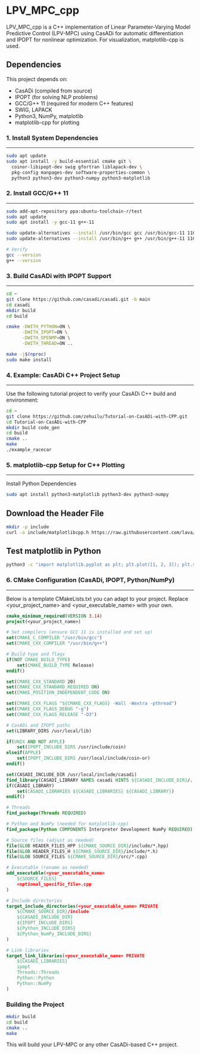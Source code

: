 
LPV_MPC_cpp
===========

LPV_MPC_cpp is a C++ implementation of Linear Parameter-Varying Model Predictive Control (LPV-MPC) using CasADi for automatic differentiation and IPOPT for nonlinear optimization. For visualization, matplotlib-cpp is used.

Dependencies
------------

This project depends on:

- CasADi (compiled from source)
- IPOPT (for solving NLP problems)
- GCC/G++ 11 (required for modern C++ features)
- SWIG, LAPACK
- Python3, NumPy, matplotlib
- matplotlib-cpp for plotting

### 1. Install System Dependencies
------------------------------

```bash
sudo apt update
sudo apt install -y build-essential cmake git \
  coinor-libipopt-dev swig gfortran liblapack-dev \
  pkg-config manpages-dev software-properties-common \
  python3 python3-dev python3-numpy python3-matplotlib
```

### 2. Install GCC/G++ 11
---------------------

```bash
sudo add-apt-repository ppa:ubuntu-toolchain-r/test
sudo apt update
sudo apt install -y gcc-11 g++-11

sudo update-alternatives --install /usr/bin/gcc gcc /usr/bin/gcc-11 110
sudo update-alternatives --install /usr/bin/g++ g++ /usr/bin/g++-11 110

# Verify
gcc --version
g++ --version
```

### 3. Build CasADi with IPOPT Support
----------------------------------

```bash
cd ~
git clone https://github.com/casadi/casadi.git -b main
cd casadi
mkdir build
cd build

cmake -DWITH_PYTHON=ON \
      -DWITH_IPOPT=ON \
      -DWITH_OPENMP=ON \
      -DWITH_THREAD=ON ..

make -j$(nproc)
sudo make install
```

### 4. Example: CasADi C++ Project Setup
------------------------------------

Use the following tutorial project to verify your CasADi C++ build and environment:

```bash
cd ~
git clone https://github.com/zehuilu/Tutorial-on-CasADi-with-CPP.git
cd Tutorial-on-CasADi-with-CPP
mkdir build code_gen
cd build
cmake ..
make
./example_racecar
```

### 5. matplotlib-cpp Setup for C++ Plotting
----------------------------------------

 Install Python Dependencies

```bash
sudo apt install python3-matplotlib python3-dev python3-numpy
```

## Download the Header File

```bash
mkdir -p include
curl -o include/matplotlibcpp.h https://raw.githubusercontent.com/lava/matplotlib-cpp/master/matplotlibcpp.h
```

## Test matplotlib in Python

```bash
python3 -c "import matplotlib.pyplot as plt; plt.plot([1, 2, 3]); plt.show()"
```

### 6. CMake Configuration (CasADi, IPOPT, Python/NumPy)
----------------------------------------------------

Below is a template CMakeLists.txt you can adapt to your project. Replace <your_project_name> and <your_executable_name> with your own.

```cmake
cmake_minimum_required(VERSION 3.14)
project(<your_project_name>)

# Set compilers (ensure GCC 11 is installed and set up)
set(CMAKE_C_COMPILER "/usr/bin/gcc")
set(CMAKE_CXX_COMPILER "/usr/bin/g++")

# Build type and flags
if(NOT CMAKE_BUILD_TYPE)
    set(CMAKE_BUILD_TYPE Release)
endif()

set(CMAKE_CXX_STANDARD 20)
set(CMAKE_CXX_STANDARD_REQUIRED ON)
set(CMAKE_POSITION_INDEPENDENT_CODE ON)

set(CMAKE_CXX_FLAGS "${CMAKE_CXX_FLAGS} -Wall -Wextra -pthread")
set(CMAKE_CXX_FLAGS_DEBUG "-g")
set(CMAKE_CXX_FLAGS_RELEASE "-O3")

# CasADi and IPOPT paths
set(LIBRARY_DIRS /usr/local/lib)

if(UNIX AND NOT APPLE)
    set(IPOPT_INCLUDE_DIRS /usr/include/coin)
elseif(APPLE)
    set(IPOPT_INCLUDE_DIRS /usr/local/include/coin-or)
endif()

set(CASADI_INCLUDE_DIR /usr/local/include/casadi)
find_library(CASADI_LIBRARY NAMES casadi HINTS ${CASADI_INCLUDE_DIR}/../lib $ENV{CASADI_PREFIX}/lib)
if(CASADI_LIBRARY)
    set(CASADI_LIBRARIES ${CASADI_LIBRARIES} ${CASADI_LIBRARY})
endif()

# Threads
find_package(Threads REQUIRED)

# Python and NumPy (needed for matplotlib-cpp)
find_package(Python COMPONENTS Interpreter Development NumPy REQUIRED)

# Source files (adjust as needed)
file(GLOB HEADER_FILES_HPP ${CMAKE_SOURCE_DIR}/include/*.hpp)
file(GLOB HEADER_FILES_H ${CMAKE_SOURCE_DIR}/include/*.h)
file(GLOB SOURCE_FILES ${CMAKE_SOURCE_DIR}/src/*.cpp)

# Executable (rename as needed)
add_executable(<your_executable_name>
    ${SOURCE_FILES}
    <optional_specific_file>.cpp
)

# Include directories
target_include_directories(<your_executable_name> PRIVATE
    ${CMAKE_SOURCE_DIR}/include
    ${CASADI_INCLUDE_DIR}
    ${IPOPT_INCLUDE_DIRS}
    ${Python_INCLUDE_DIRS}
    ${Python_NumPy_INCLUDE_DIRS}
)

# Link libraries
target_link_libraries(<your_executable_name> PRIVATE
    ${CASADI_LIBRARIES}
    ipopt
    Threads::Threads
    Python::Python
    Python::NumPy
)
```

### Building the Project

```bash
mkdir build
cd build
cmake ..
make
```

This will build your LPV-MPC or any other CasADi-based C++ project.
